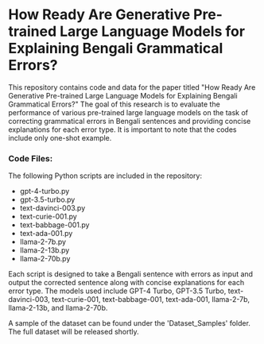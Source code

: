# How Ready Are Generative Pre-trained Large Language Models for Explaining Bengali Grammatical Errors?
This repository contains code and data for the paper titled "How Ready Are Generative Pre-trained Large Language Models for Explaining Bengali Grammatical Errors?" The goal of this research is to evaluate the performance of various pre-trained large language models on the task of correcting grammatical errors in Bengali sentences and providing concise explanations for each error type. It is important to note that the codes include only one-shot example.

### Code Files:

The following Python scripts are included in the repository:

- gpt-4-turbo.py
- gpt-3.5-turbo.py
- text-davinci-003.py
- text-curie-001.py
- text-babbage-001.py
- text-ada-001.py
- llama-2-7b.py
- llama-2-13b.py
- llama-2-70b.py
  
Each script is designed to take a Bengali sentence with errors as input and output the corrected sentence along with concise explanations for each error type. The models used include GPT-4 Turbo, GPT-3.5 Turbo, text-davinci-003, text-curie-001, text-babbage-001, text-ada-001, llama-2-7b, llama-2-13b, and llama-2-70b.


A sample of the dataset can be found under the 'Dataset_Samples' folder. The full dataset will be released shortly.
